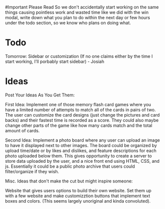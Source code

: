 #Important Please Read
So we don't accidentally start working on the same things causing pointless work and wasted time like we did with the win modal, 
write down what you plan to do within the next day or few hours under the todo section, so we know who plans on doing what.

# Todo
Tomorrow: Sidebar or customization (If no one claims either by the time I start working, I'll porbably start sidebar) - Josiah


# Ideas
Post Your Ideas As You Get Them:

First Idea: Implement one of those memory flash card games where you have a limited number of attempts to match all of the cards in pairs of two.  The user can customize the card designs (just change the pictures and card backs) and their fastest time is recorded as a score.  They could also maybe change other parts of the game like how many cards match and the total amount of cards.

Second Idea: Implement a photo board where any user can upload an image to have it displayed next to other images. The board could be organized by upload time/date or by likes and dislikes, and feature descriptions for each photo uploaded below them. This gives opportunity to create a server to store data uploaded by the user, and a nice front end using HTML, CSS, and js. Essentially it could be a public photo archive that users could filter/organize if they wish. 



Misc. Ideas that don't make the cut but might inspire someone:

  Website that gives users options to build their own website.  Set them up with a few website and make customizztion buttons that
  implement text boxes and colors.  (This seems largely unoriginal and kinda convoluted).
  
  
